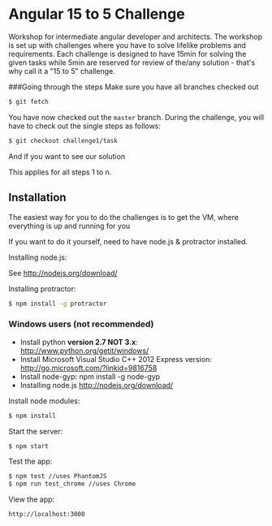 # Angular 15 to 5 Challenge
Workshop for intermediate angular developer and architects. The workshop is set up with challenges where you have to solve lifelike problems and requirements. Each challenge is designed to have 15min for solving the given tasks while 5min are reserved for review of the/any solution - that's why call it a "15 to 5" challenge.

###Going through the steps
Make sure you have all branches checked out
```sh
$ git fetch
```

You have now checked out the `master` branch. During the challenge, you will have to check out the single steps as follows:


```sh
$ git checkout challenge1/task
```
And if you want to see our solution


This applies for all steps 1 to n.


## Installation
The easiest way for you to do the challenges is to get the VM, where everything is up and running for you

If you want to do it yourself, need to have node.js & protractor installed.

Installing node.js: 

See http://nodejs.org/download/

Installing protractor:

```sh
$ npm install -g protractor
```


### Windows users (not recommended)

- Install python **version 2.7 NOT 3.x**: http://www.python.org/getit/windows/
- Install Microsoft Visual Studio C++ 2012 Express version: http://go.microsoft.com/?linkid=9816758
- Install node-gyp: npm install -g node-gyp
- Installing node.js http://nodejs.org/download/


Install node modules:
```sh
$ npm install
```

Start the server:
```sh
$ npm start
```

Test the app:
```sh
$ npm test //uses PhantomJS
$ npm run test_chrome //uses Chrome
```

View the app:
```
http://localhost:3000
```